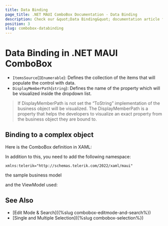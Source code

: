 ```yaml
---
title: Data Binding
page_title: .NET MAUI ComboBox Documentation - Data Binding
description: Check our &quot;Data Binding&quot; documentation article for Telerik ComboBox for .NET MAUI control.
position: 3
slug: combobox-databinding
---
```


# Data Binding in .NET MAUI ComboBox

- `ItemsSource`(`IEnumerable`): Defines the collection of the items that will populate the control with data.
- `DisplayMemberPath`(`string`): Defines the name of the property which will be visualized inside the dropdown list.

> If DisplayMemberPath is not set the “ToString” implementation of the business object will be visualized. The DisplayMemberPath is a property that helps the developers to visualize an exact property from the business object they are bound to.

## Binding to a complex object

Here is the ComboBox definition in XAML:

<snippet id='combobox-getting-started-complex-object-xaml'/>

In addition to this, you need to add the following namespace:

 ```XAML
xmlns:telerik="http://schemas.telerik.com/2022/xaml/maui"
 ```

the sample business model

<snippet id='combobox-city-businessmodel'/>

and the ViewModel used:

<snippet id='combobox-cities-viewmodel'/>

## See Also

- [Edit Mode & Search]({%slug combobox-editmode-and-search%}) 
- [Single and Multiple Selection]({%slug combobox-selection%})
